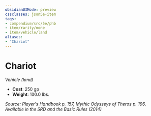 ```yaml
---
obsidianUIMode: preview
cssclasses: json5e-item
tags:
- compendium/src/5e/phb
- item/rarity/none
- item/vehicle/land
aliases: 
- "Chariot"
---
```

# Chariot
*Vehicle (land)*  

- **Cost**: 250 gp
- **Weight**: 100.0 lbs.

*Source: Player's Handbook p. 157, Mythic Odysseys of Theros p. 196. Available in the <span title='Systems Reference Document (5.1)'>SRD</span> and the Basic Rules (2014)*